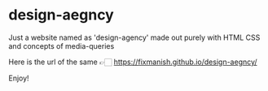 # design-aegncy
Just a website named as 'design-agency' made out purely with HTML CSS and concepts of media-queries

Here is the url of the same 👉🏻 https://fixmanish.github.io/design-aegncy/

Enjoy!
